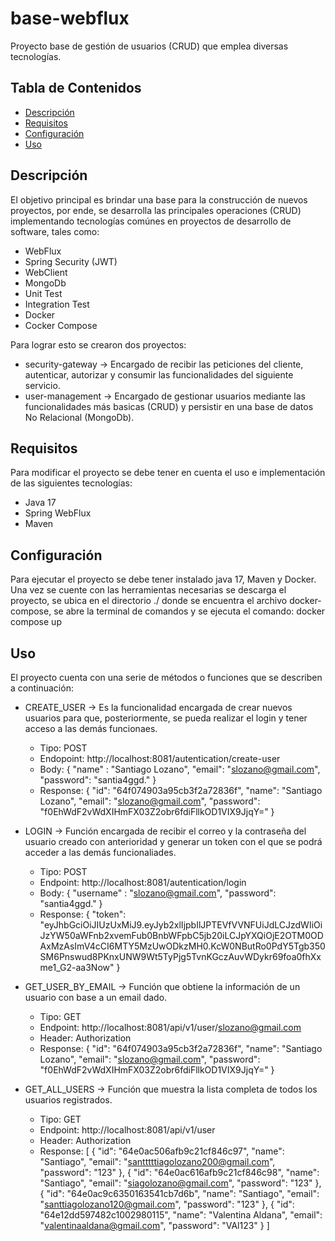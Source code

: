 # base-webflux

Proyecto base de gestión de usuarios (CRUD) que emplea diversas tecnologías.

## Tabla de Contenidos

- [Descripción](#descripción)
- [Requisitos](#requisitos)
- [Configuración](#configuración)
- [Uso](#uso)


## Descripción

El objetivo principal es brindar una base para la construcción de nuevos proyectos, por ende, se desarrolla las principales operaciones (CRUD) implementando tecnologías comúnes en proyectos de desarrollo de software, tales como:

  - WebFlux
  - Spring Security (JWT)
  - WebClient
  - MongoDb
  - Unit Test
  - Integration Test
  - Docker
  - Cocker Compose

Para lograr esto se crearon dos proyectos:
  - security-gateway -> Encargado de recibir las peticiones del cliente, autenticar, autorizar y consumir las funcionalidades del siguiente servicio. 
  - user-management -> Encargado de gestionar usuarios mediante las funcionalidades más basicas (CRUD) y persistir en una base de datos No Relacional (MongoDb).
    

## Requisitos

Para modificar el proyecto se debe tener en cuenta el uso e implementación de las siguientes tecnologías:
  - Java 17
  - Spring WebFlux
  - Maven
    
    
## Configuración

Para ejecutar el proyecto se debe tener instalado java 17, Maven y Docker. Una vez se cuente con las herramientas necesarias se descarga el proyecto, se ubica en el directorio ./ donde se encuentra el archivo docker-compose, se abre la terminal de comandos y se ejecuta el comando: docker compose up


## Uso

El proyecto cuenta con una serie de métodos o funciones que se describen a continuación:


  - CREATE_USER -> Es la funcionalidad encargada de crear nuevos usuarios para que, posteriormente, se pueda realizar el login y tener acceso a las demás funcionaes.
     - Tipo: POST
     - Endopoint: http://localhost:8081/autentication/create-user
     - Body: {
              "name" : "Santiago Lozano",
              "email": "slozano@gmail.com",
              "password": "santia4ggd."
            }
     - Response: {
                  "id": "64f074903a95cb3f2a72836f",
                  "name": "Santiago Lozano",
                  "email": "slozano@gmail.com",
                  "password": "f0EhWdF2vWdXIHmFX03Z2obr6fdiFllkOD1VIX9JjqY="
                }



  - LOGIN -> Función encargada de recibir el correo y la contraseña del usuario creado con anterioridad y generar un token con el que se podrá acceder a las demás funcionaliades.
      - Tipo: POST
      - Endpoint: http://localhost:8081/autentication/login
      - Body:
            {
              "username" : "slozano@gmail.com",
              "password": "santia4ggd."
            }
      - Response: 
                {
                  "token":    "eyJhbGciOiJIUzUxMiJ9.eyJyb2xlIjpbIlJPTEVfVVNFUiJdLCJzdWIiOiJzYW50aWFnb2xvemFub0BnbWFpbC5jb20iLCJpYXQiOjE2OTM0ODAxMzAsImV4cCI6MTY5MzUwODkzMH0.KcW0NButRo0PdY5Tgb350SM6Pnswud8PKnxUNW9Wt5TyPjg5TvnKGczAuvWDykr69foa0fhXxme1_G2-aa3Now"
                }



  - GET_USER_BY_EMAIL -> Función que obtiene la información de un usuario con base a un email dado.
      - Tipo: GET
      - Endpoint: http://localhost:8081/api/v1/user/slozano@gmail.com
      - Header: Authorization
      - Response:
                {
                  "id": "64f074903a95cb3f2a72836f",
                  "name": "Santiago Lozano",
                  "email": "slozano@gmail.com",
                  "password": "f0EhWdF2vWdXIHmFX03Z2obr6fdiFllkOD1VIX9JjqY="
                }



  - GET_ALL_USERS -> Función que muestra la lista completa de todos los usuarios registrados.
      - Tipo: GET
      - Endpoint: http://localhost:8081/api/v1/user
      - Header: Authorization
      - Response:
                  [
                      {
                          "id": "64e0ac506afb9c21cf846c97",
                          "name": "Santiago",
                          "email": "santttttiagolozano200@gmail.com",
                          "password": "123"
                      },
                      {
                          "id": "64e0ac616afb9c21cf846c98",
                          "name": "Santiago",
                          "email": "siagolozano@gmail.com",
                          "password": "123"
                      },
                      {
                          "id": "64e0ac9c6350163541cb7d6b",
                          "name": "Santiago",
                          "email": "santtiagolozano120@gmail.com",
                          "password": "123"
                      },
                      {
                          "id": "64e12dd597482c1002980115",
                          "name": "Valentina Aldana",
                          "email": "valentinaaldana@gmail.com",
                          "password": "VAl123"
                      }
                ]
    
